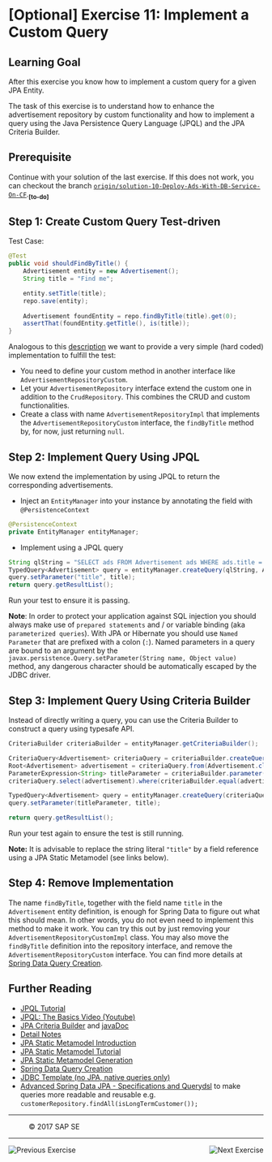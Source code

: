 [Optional] Exercise 11: Implement a Custom Query
================================================

## Learning Goal
After this exercise you know how to implement a custom query for a given JPA Entity. 

The task of this exercise is to understand how to enhance the advertisement repository by custom functionality and how to implement a query using the Java Persistence Query Language (JPQL) and the JPA Criteria Builder.

## Prerequisite
Continue with your solution of the last exercise. If this does not work, you can checkout the branch [`origin/solution-10-Deploy-Ads-With-DB-Service-On-CF`](https://github.wdf.sap.corp/cc-java/cc-bulletinboard-ads-spring-webmvc/tree/solution-10-Deploy-Ads-With-DB-Service-On-CF).<sub><b>[to-do]</b></sub>

## Step 1: Create Custom Query Test-driven

Test Case:
```java
@Test
public void shouldFindByTitle() {
    Advertisement entity = new Advertisement();
    String title = "Find me";

    entity.setTitle(title);
    repo.save(entity);
    
    Advertisement foundEntity = repo.findByTitle(title).get(0);
    assertThat(foundEntity.getTitle(), is(title));
}
```

Analogous to this [description](http://docs.spring.io/spring-data/jpa/docs/current/reference/html/#repositories.single-repository-behaviour) we want to provide a very simple (hard coded) implementation to fulfill the test:
- You need to define your custom method in another interface like `AdvertisementRepositoryCustom`.
- Let your `AdvertisementRepository` interface extend the custom one in addition to the `CrudRepository`. This combines the CRUD and custom functionalities.
- Create a class with name `AdvertisementRepositoryImpl` that implements the `AdvertisementRepositoryCustom` interface, the `findByTitle` method by, for now, just returning `null`.

## Step 2: Implement Query Using JPQL

We now extend the implementation by using JPQL to return the corresponding advertisements.

- Inject an `EntityManager` into your instance by annotating the field with `@PersistenceContext`
```java
@PersistenceContext
private EntityManager entityManager;
```
- Implement using a JPQL query
```java
String qlString = "SELECT ads FROM Advertisement ads WHERE ads.title = :title";
TypedQuery<Advertisement> query = entityManager.createQuery(qlString, Advertisement.class);
query.setParameter("title", title);
return query.getResultList();
```

Run your test to ensure it is passing.

**Note**: In order to protect your application against SQL injection you should always make use of `prepared statements` and / or variable binding (aka `parameterized queries`). With JPA or Hibernate you should use `Named Parameter` that are prefixed with a colon (`:`). Named parameters in a query are bound to an argument by the `javax.persistence.Query.setParameter(String name, Object value)` method, any dangerous character should be automatically escaped by the JDBC driver.

## Step 3: Implement Query Using Criteria Builder

Instead of directly writing a query, you can use the Criteria Builder to construct a query using typesafe API.

```java
CriteriaBuilder criteriaBuilder = entityManager.getCriteriaBuilder();

CriteriaQuery<Advertisement> criteriaQuery = criteriaBuilder.createQuery(Advertisement.class);
Root<Advertisement> advertisement = criteriaQuery.from(Advertisement.class);
ParameterExpression<String> titleParameter = criteriaBuilder.parameter(String.class);
criteriaQuery.select(advertisement).where(criteriaBuilder.equal(advertisement.get("title"), titleParameter));

TypedQuery<Advertisement> query = entityManager.createQuery(criteriaQuery);
query.setParameter(titleParameter, title);

return query.getResultList();
```

Run your test again to ensure the test is still running.

**Note:** It is advisable to replace the string literal `"title"` by a field reference using a JPA Static Metamodel (see links below).

## Step 4: Remove Implementation
The name `findByTitle`, together with the field name `title` in the `Advertisement` entity definition, is enough for Spring Data to figure out what this should mean. In other words, you do not even need to implement this method to make it work. You can try this out by just removing your `AdvertisementRepositoryCustomImpl` class. You may also move the `findByTitle` definition into the repository interface, and remove the `AdvertisementRepositoryCustom` interface. You can find more details at [Spring Data Query Creation](https://docs.spring.io/spring-data/jpa/docs/current/reference/html/#jpa.query-methods.query-creation).

## Further Reading
- [JPQL Tutorial](http://www.tutorialspoint.com/jpa/jpa_jpql.htm)
- [JPQL: The Basics Video (Youtube)](https://www.youtube.com/watch?v=KdJ4W7nqhVg)
- [JPA Criteria Builder](http://www.objectdb.com/java/jpa/query/criteria) and [javaDoc](https://docs.oracle.com/javaee/7/api/javax/persistence/criteria/CriteriaBuilder.html)
- [Detail Notes](../ConnectDatabase/Readme.md)
- [JPA Static Metamodel Introduction](http://www.thoughts-on-java.org/static-metamodel/)
- [JPA Static Metamodel Tutorial](https://docs.oracle.com/javaee/6/tutorial/doc/gjiup.html)
- [JPA Static Metamodel Generation](https://docs.jboss.org/hibernate/orm/5.0/topical/html/metamodelgen/MetamodelGenerator.html)
- [Spring Data Query Creation](https://docs.spring.io/spring-data/jpa/docs/current/reference/html/#jpa.query-methods.query-creation)
- [JDBC Template (no JPA, native queries only)](http://docs.spring.io/spring/docs/current/spring-framework-reference/html/jdbc.html)
- [Advanced Spring Data JPA - Specifications and Querydsl](https://spring.io/blog/2011/04/26/advanced-spring-data-jpa-specifications-and-querydsl/) to make queries more readable and reusable e.g. `customerRepository.findAll(isLongTermCustomer());`

***
<dl>
  <dd>
  <div class="footer">&copy; 2017 SAP SE</div>
  </dd>
</dl>
<hr>
<a href="/ConnectDatabase/Exercise_10_DeployAdsWithDBServiceOnCF.md">
  <img align="left" alt="Previous Exercise">
</a>
<a href="/LoggingTracing/Exercise_12_Setup_Logger.md">
  <img align="right" alt="Next Exercise">
</a>

